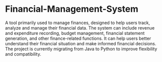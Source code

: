 # Financial-Management-System
A tool primarily used to manage finances, designed to help users track, analyze and manage their financial data. The system can include revenue and expenditure recording, budget management, financial statement generation, and other finance-related functions. It can help users better understand their financial situation and make informed financial decisions. The project is currently migrating from Java to Python to improve flexibility and compatibility.

